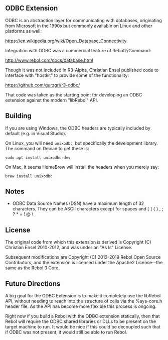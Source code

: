 ## ODBC Extension

ODBC is an abstraction layer for communicating with databases, originating
from Microsoft in the 1990s but commonly available on Linux and other
platforms as well:

https://en.wikipedia.org/wiki/Open_Database_Connectivity

Integration with ODBC was a commercial feature of Rebol2/Command:

http://www.rebol.com/docs/database.html 

Though it was not included in R3-Alpha, Christian Ensel published code to
interface with "hostkit" to provide some of the functionality:

https://github.com/gurzgri/r3-odbc/

That code was taken as the starting point for developing an ODBC extension
against the modern "libRebol" API.

## Building

If you are using Windows, the ODBC headers are typically included by default
(e.g. in Visual Studio).

On Linux, you will need `unixodbc`, but specifically the development library.
The command on Debian to get these is:

    sudo apt install unixodbc-dev

On Mac, it seems HomeBrew will install the headers when you merely say:

    brew install unixodbc

## Notes

* ODBC Data Source Names (DSN) have a maximum length of 32 characters.  They
  can be ASCII characters except for spaces and [ ] { } , ; ? * = ! @ \

## License

The original code from which this extension is derived is Copyright (C)
Christian Ensel 2010-2012, and was under an "As Is" License.

Subsequent modifications are Copyright (C) 2012-2019 Rebol Open Source
Contributors, and the extension is licensed under the Apache2 License--the
same as the Rebol 3 Core.

## Future Directions

A big goal for the ODBC Extension is to make it completely use the libRebol
API, without needing to reach into the structure of cells via the %sys-core.h
header file.  As the API has become more flexible this process is ongoing.

Right now if you build a Rebol with the ODBC extension statically, then that
Rebol will require the ODBC shared libraries or DLLs to be present on the
target machine to run.  It would be nice if this could be decoupled such that
if ODBC was not present, it would still be able to run Rebol.
